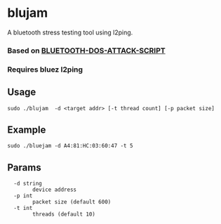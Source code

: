 # blujam
A bluetooth stress testing tool  using l2ping.

### Based on [BLUETOOTH-DOS-ATTACK-SCRIPT](https://github.com/crypt0b0y/BLUETOOTH-DOS-ATTACK-SCRIPT)

### Requires bluez l2ping



## Usage
```shell
sudo ./blujam  -d <target addr> [-t thread count] [-p packet size]
```

## Example
```
sudo ./bluejam -d A4:81:HC:03:60:47 -t 5
```
## Params
```
  -d string
    	device address
  -p int
    	packet size (default 600)
  -t int
    	threads (default 10)

```
